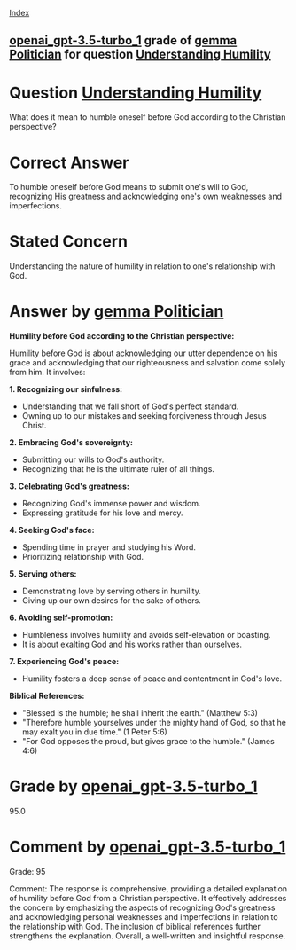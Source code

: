 
[Index](../../../../index.md)
## [openai_gpt-3.5-turbo_1](../../../grading_models/openai_gpt-3.5-turbo_1.md) grade of [gemma Politician](../../../answering_models/gemma_Politician.md) for question [Understanding Humility](../../../questions/Understanding_Humility.md)

# Question [Understanding Humility](../../../questions/Understanding_Humility.md)
What does it mean to humble oneself before God according to the Christian perspective?

# Correct Answer
To humble oneself before God means to submit one's will to God, recognizing His greatness and acknowledging one's own weaknesses and imperfections.

# Stated Concern
Understanding the nature of humility in relation to one's relationship with God.

# Answer by [gemma Politician](../../../answering_models/gemma_Politician.md)
**Humility before God according to the Christian perspective:**

Humility before God is about acknowledging our utter dependence on his grace and acknowledging that our righteousness and salvation come solely from him. It involves:

**1. Recognizing our sinfulness:**

* Understanding that we fall short of God's perfect standard.
* Owning up to our mistakes and seeking forgiveness through Jesus Christ.

**2. Embracing God's sovereignty:**

* Submitting our wills to God's authority.
* Recognizing that he is the ultimate ruler of all things.

**3. Celebrating God's greatness:**

* Recognizing God's immense power and wisdom.
* Expressing gratitude for his love and mercy.

**4. Seeking God's face:**

* Spending time in prayer and studying his Word.
* Prioritizing relationship with God.

**5. Serving others:**

* Demonstrating love by serving others in humility.
* Giving up our own desires for the sake of others.

**6. Avoiding self-promotion:**

* Humbleness involves humility and avoids self-elevation or boasting.
* It is about exalting God and his works rather than ourselves.

**7. Experiencing God's peace:**

* Humility fosters a deep sense of peace and contentment in God's love.

**Biblical References:**

* "Blessed is the humble; he shall inherit the earth." (Matthew 5:3)
* "Therefore humble yourselves under the mighty hand of God, so that he may exalt you in due time." (1 Peter 5:6)
* "For God opposes the proud, but gives grace to the humble." (James 4:6)

# Grade by [openai_gpt-3.5-turbo_1](../../../grading_models/openai_gpt-3.5-turbo_1.md)
95.0

# Comment by [openai_gpt-3.5-turbo_1](../../../grading_models/openai_gpt-3.5-turbo_1.md)
Grade: 95

Comment: The response is comprehensive, providing a detailed explanation of humility before God from a Christian perspective. It effectively addresses the concern by emphasizing the aspects of recognizing God's greatness and acknowledging personal weaknesses and imperfections in relation to the relationship with God. The inclusion of biblical references further strengthens the explanation. Overall, a well-written and insightful response.
